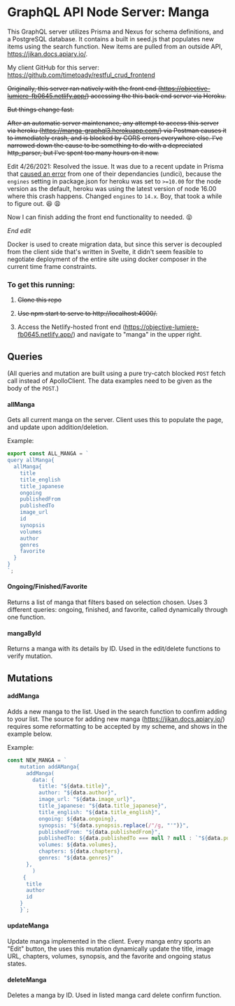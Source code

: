# GraphQL API Node Server: Manga

This GraphQL server utilizes Prisma and Nexus for schema definitions, and a PostgreSQL database. It contains a built in seed.js that populates new items using the search function. New items are pulled from an outside API, https://jikan.docs.apiary.io/.

My client GitHub for this server: https://github.com/timetoady/restful_crud_frontend

~~Originally, this server ran natively with the front end (https://objective-lumiere-fb0645.netlify.app/) accessing the this back end server via Heroku.~~

~~But things change fast.~~

~~After an automatic server maintenance, any attempt to access this server via heroku (https://manga-graphql3.herokuapp.com/) via Postman causes it to immediately crash, and is blocked by CORS errors everywhere else. I've narrowed down the cause to be something to do with a depreciated http_parser, but I've spent too many hours on it now.~~

Edit 4/26/2021: Resolved the issue. It was due to a recent update in Prisma that [caused an error](https://github.com/prisma/prisma/issues/6682) from one of their dependancies (undici), because the `engines` setting in package.json for heroku was set to `>=10.00` for the node version as the default, heroku was using the latest version of node 16.00 where this crash happens. Changed `engines` to `14.x`. Boy, that took a while to figure out. :satisfied: :weary:

Now I can finish adding the front end functionality to needed. :stuck_out_tongue_closed_eyes:

*End edit*

Docker is used to create migration data, but since this server is decoupled from the client side that's written in Svelte, it didn't seem feasible to negotiate deployment of the entire site using docker composer in the current time frame constraints.

### To get this running: 

1. ~~Clone this repo~~
2. ~~Use npm start to serve to http://localhost:4000/.~~


3. Access the Netlify-hosted front end (https://objective-lumiere-fb0645.netlify.app/) and navigate to "manga" in the upper right.  


## Queries
(All queries and mutation are built using a pure try-catch blocked `POST` fetch call instead of ApolloClient. The data examples need to be given as the body of the `POST`.)


#### allManga

Gets all current manga on the server. Client uses this to populate the page, and update upon addition/deletion.

Example:

```javascript
export const ALL_MANGA = `
query allManga{
  allManga{
    title
    title_english
    title_japanese
    ongoing
    publishedFrom
    publishedTo
    image_url
    id
    synopsis
    volumes
    author
    genres
    favorite
  }
}
`;

```

#### Ongoing/Finished/Favorite

Returns a list of manga that filters based on selection chosen. Uses 3 different queries: ongoing, finished, and favorite, called dynamically through one function. 

#### mangaById

Returns a manga with its details by ID. Used in the edit/delete functions to verify mutation.

## Mutations

#### addManga

Adds a new manga to the list. Used in the search function to confirm adding to your list. The source for adding new manga (https://jikan.docs.apiary.io/) requires some reformatting to be accepted by my scheme, and shows in the example below.

Example: 

```javascript
const NEW_MANGA = `
    mutation addAManga{
      addManga(
        data: {
          title: "${data.title}",
          author: "${data.author}",
          image_url: "${data.image_url}",
          title_japanese: "${data.title_japanese}",
          title_english: "${data.title_english}",
          ongoing: ${data.ongoing},
          synopsis: "${data.synopsis.replace(/"/g, "'")}",
          publishedFrom: "${data.publishedFrom}",
          publishedTo: ${data.publishedTo === null ? null : `"${data.publishedTo.toISOString()}"`},
          volumes: ${data.volumes},
          chapters: ${data.chapters},
          genres: "${data.genres}"
      }, 
        )
     {
      title
      author
      id
    }
    }`;
```

#### updateManga

Update manga implemented in the client. Every manga entry sports an "Edit" button, the uses this mutation dynamically update the title, image URL, chapters, volumes, synopsis, and the favorite and ongoing status states.

#### deleteManga

Deletes a manga by ID. Used in listed manga card delete confirm function.